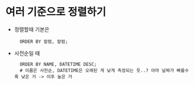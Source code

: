 # 여러 기준으로 정렬하기

- 정렬할때 기본은 

        ORDER BY 칼럼, 칼럼;

    
- 사전순일 때

        ORDER BY NAME, DATETIME DESC;
        # 이름은 사전순, DATETIME은 오래된 게 낮게 측정되는 듯..? 아마 날짜가 빠를수록 낮은 거 -> 이후 높은 거